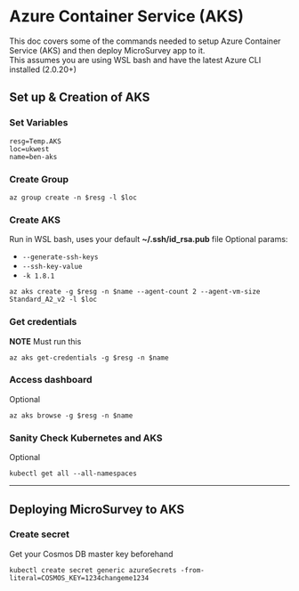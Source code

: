 # Azure Container Service (AKS)
This doc covers some of the commands needed to setup Azure Container Service (AKS) and then deploy MicroSurvey app to it.  
This assumes you are using WSL bash and have the latest Azure CLI installed (2.0.20+)

## Set up & Creation of AKS

### Set Variables
```
resg=Temp.AKS
loc=ukwest
name=ben-aks
```

### Create Group
```
az group create -n $resg -l $loc
```

### Create AKS 
Run in WSL bash, uses your default **~/.ssh/id_rsa.pub** file
Optional params:
* `--generate-ssh-keys` 
* `--ssh-key-value `
* `-k 1.8.1` 

```
az aks create -g $resg -n $name --agent-count 2 --agent-vm-size Standard_A2_v2 -l $loc
```

### Get credentials
**NOTE** Must run this
```
az aks get-credentials -g $resg -n $name
```

### Access dashboard 
Optional
```
az aks browse -g $resg -n $name
```

### Sanity Check Kubernetes and AKS
Optional
```
kubectl get all --all-namespaces
```

---

## Deploying MicroSurvey to AKS


### Create secret
Get your Cosmos DB master key beforehand
```
kubectl create secret generic azureSecrets -from-literal=COSMOS_KEY=1234changeme1234
```